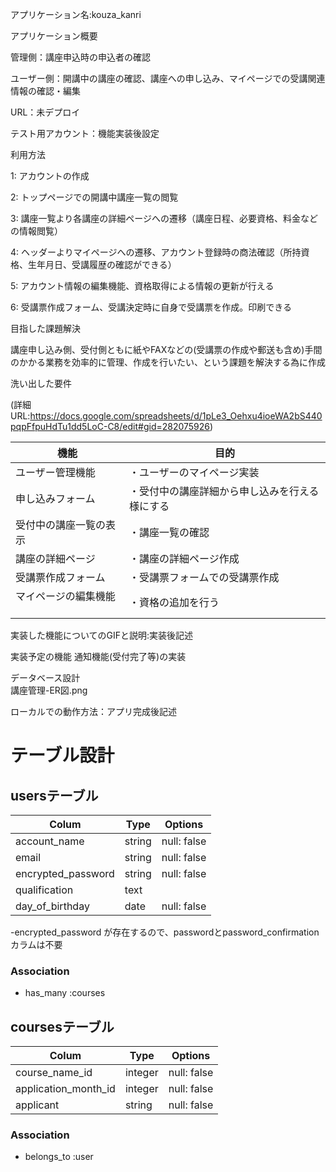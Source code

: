 アプリケーション名:kouza_kanri

アプリケーション概要

管理側：講座申込時の申込者の確認

ユーザー側：開講中の講座の確認、講座への申し込み、マイページでの受講関連情報の確認・編集

URL：未デプロイ

テスト用アカウント：機能実装後設定

利用方法

1: アカウントの作成

2: トップページでの開講中講座一覧の閲覧

3: 講座一覧より各講座の詳細ページへの遷移（講座日程、必要資格、料金などの情報閲覧）

4: ヘッダーよりマイページへの遷移、アカウント登録時の商法確認（所持資格、生年月日、受講履歴の確認ができる）

5: アカウント情報の編集機能、資格取得による情報の更新が行える

6: 受講票作成フォーム、受講決定時に自身で受講票を作成。印刷できる

目指した課題解決

講座申し込み側、受付側ともに紙やFAXなどの(受講票の作成や郵送も含め)手間のかかる業務を効率的に管理、作成を行いたい、という課題を解決する為に作成

洗い出した要件

(詳細URL:https://docs.google.com/spreadsheets/d/1pLe3_Oehxu4ioeWA2bS440pqpFfpuHdTu1dd5LoC-C8/edit#gid=282075926)


| 機能                   　   | 目的                                   |
| -------------------------- | -------------------------------------  |
| ユーザー管理機能      　      | ・ユーザーのマイページ実装　                  |
| 申し込みフォーム            　 | ・受付中の講座詳細から申し込みを行える様にする    | 
| 受付中の講座一覧の表示      　 | ・講座一覧の確認                           |
| 講座の詳細ページ            　| ・講座の詳細ページ作成                       |
| 受講票作成フォーム             | ・受講票フォームでの受講票作成                |
| マイページの編集機能       　　 | ・資格の追加を行う                          |


実装した機能についてのGIFと説明:実装後記述

実装予定の機能	通知機能(受付完了等)の実装

データベース設計	
講座管理-ER図.png

ローカルでの動作方法：アプリ完成後記述




# テーブル設計

## usersテーブル

| Colum                       | Type    | Options     |
| --------------------------- | ------- | ----------- |
| account_name                | string  | null: false |
| email                       | string  | null: false | 
| encrypted_password          | string  | null: false |
| qualification　　　          | text    |             |
| day_of_birthday             | date    | null: false |

-encrypted_password が存在するので、passwordとpassword_confirmationカラムは不要

### Association

- has_many :courses


## coursesテーブル

| Colum                       | Type    | Options     |
| --------------------------- | ------- | ----------- |
| course_name_id              | integer | null: false |
| application_month_id        | integer | null: false | 
| applicant                   | string  | null: false |

### Association

- belongs_to :user
